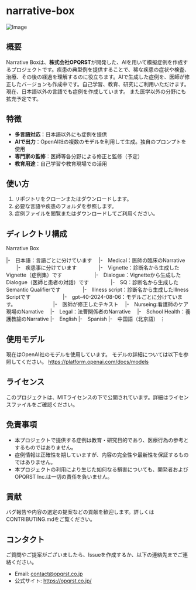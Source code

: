 # narrative-box

![Image](https://github.com/user-attachments/assets/3396854e-a1aa-4cf0-bea5-f0311c0edcb1)

## 概要

Narrative Boxは、**株式会社OPQRST**が開発した、AIを用いて模擬症例を作成するプロジェクトです。疾患の典型例を提供することで、稀な疾患の症状や検査、治療、その後の経過を理解するのに役立ちます。AIで生成した症例を、医師が修正したバージョンも作成中です。自己学習、教育、研究にご利用いただけます。現在、日本語以外の言語でも症例を作成しています。
また医学以外の分野にも拡充予定です。

## 特徴

- **多言語対応**：日本語以外にも症例を提供
- **AIで出力**：OpenAI社の複数のモデルを利用して生成。独自のプロンプトを使用
- **専門家の監修**：医師等各分野による修正と監修（予定）
- **教育用途**：自己学習や教育現場での活用

## 使い方

1. リポジトリをクローンまたはダウンロードします。
2. 必要な言語や疾患のフォルダを参照します。
3. 症例ファイルを閲覧またはダウンロードしてご利用ください。

## ディレクトリ構成

Narrative Box

|-　日本語：言語ごとに分けています
　|-　Medical：医師の臨床のNarrative
　　|-　疾患事に分けています
　　　　|-　Vignette：診断名から生成したVignette（症例集）です
　　　　　　|-　Dialogue：Vignetteから生成したDialogue（医師と患者の対話）です
　　　　|-　SQ：診断名から生成したSemantic Qualifierです
　　　　|-　Illness script：診断名から生成したIllness Scriptです
　　　　　　|-　gpt-40-2024-08-06：モデルごとに分けています。
　　　　　　　|-　医師が修正したテキスト
　|-　Nurseing:看護師のケア現場のNarrative
　|-　Legal：法曹関係者のNarrative
　|-　School Health：養護教諭のNarrative
|-　English
|-　Spanish
|-　中国語（北京語）
⋮

## 使用モデル
現在はOpenAI社のモデルを使用しています。
モデルの詳細については以下を参照してください。
https://platform.openai.com/docs/models

## ライセンス
このプロジェクトは、MITライセンスの下で公開されています。詳細はライセンスファイルをご確認ください。

## 免責事項
- 本プロジェクトで提供する症例は教育・研究目的であり、医療行為の参考とするものではありません。
- 症例情報は正確性を期していますが、内容の完全性や最新性を保証するものではありません。
- 本プロジェクトの利用により生じた如何なる損害についても、開発者およびOPQRST Inc.は一切の責任を負いません。

## 貢献
バグ報告や内容の選定の提案などの貢献を歓迎します。詳しくはCONTRIBUTING.mdをご覧ください。

## コンタクト
ご質問やご提案がございましたら、Issueを作成するか、以下の連絡先までご連絡ください。
- Email: contact@opqrst.co.jp
- 公式サイト: https://opqrst.co.jp/
